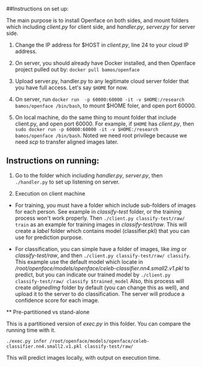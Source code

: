 ##Instructions on set up:

The main purpose is to install Openface on both sides, and mount folders which including *client.py* for client side, and *handler.py*, *server.py* for server side.

1. Change the IP address for $HOST in *client.py*, line 24 to your cloud IP address.

2. On server, you should already have Docker installed, 
and then Openface project pulled out by: `docker pull bamos/openface`

3. Upload server.py, handler.py to any legitimate cloud server folder that you have full access.
Let's say `$HOME` for now.

4. On server, run `docker run  -p 60000:60000 -it -v $HOME:/research bamos/openface /bin/bash`, to mount $HOME foler, and open port 60000.

5. On local machine, do the same thing to mount folder that include client.py, and open port 60000. For example, if `$HOME` has *client.py*, then `sudo docker run -p 60000:60000 -it -v $HOME:/research bamos/openface /bin/bash`. Noted we need root privilege because we need *scp* to transfer aligned images later.

## Instructions on running:

1. Go to the folder which including *handler.py*, *server.py*, then `./handler.py` to set up listening on server.

2. Execution on client machine
  * For training, you must have a folder which include sub-folders of images for each person. See example in *classify-test* folder, or the training process won't work properly. Then `./client.py classify-test/raw/ train` as an example for training images in *classify-test/raw*. This will create a *label* folder which contains model (classifier.pkl) that you can use for prediction purpose.
  
  * For classification, you can simple have a folder of images, like *img* or *classify-test/raw*, and then `./client.py classify-test/raw/ classify`. This example use the default model which locate in */root/openface/models/openface/celeb-classifier.nn4.small2.v1.pkl* to predict, but you can indicate our trained model by `./client.py classify-test/raw/ classify $trained_model` Also, this process will create *alignedImg* folder by default (you can change this as well), and upload it to the server to do classification. The server will produce a confidence score for each image.

  ** Pre-partitioned vs stand-alone

  This is a partitioned version of *exec.py* in this folder. You can compare the running time with it.

 `./exec.py infer /root/openface/models/openface/celeb-classifier.nn4.small2.v1.pkl classify-test/raw/`

 This will predict images locally, with output on execution time.

 